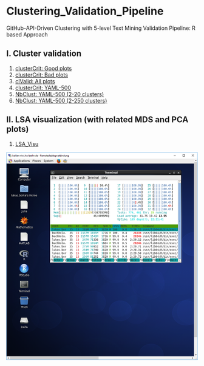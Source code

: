 # Clustering_Validation_Pipeline
GitHub-API-Driven Clustering with 5-level Text Mining Validation Pipeline: R based Approach


## I. Cluster validation
1. [clusterCrit: Good plots](plots_good.md)
2. [clusterCrit: Bad plots](plots_bad.md)
3. [clValid: All plots](plots_clValid.md)
4. [clusterCrit: YAML-500](plots_YAML_500.md)
5. [NbClust: YAML-500 (2-20 clusters)](plots_nb_YAML_500_(2-20).md)
6. [NbClust: YAML-500 (2-250 clusters)](plots_nb_YAML_500_(2-250).md)

## II. LSA visualization (with related MDS and PCA plots)
1. [LSA_Visu](plots_LSA_Visu.md)

<img src="balder.png" width="900">
